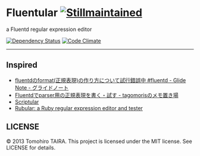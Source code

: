 Fluentular [![Stillmaintained](http://stillmaintained.com/Tomohiro/fluentular.png)](http://stillmaintained.com/Tomohiro/fluentular)
================================================================================

a Fluentd regular expression editor

[![Dependency Status](https://gemnasium.com/Tomohiro/fluentular.png)](https://gemnasium.com/Tomohiro/fluentular)
[![Code Climate](https://codeclimate.com/github/Tomohiro/fluentular.png)](https://codeclimate.com/github/Tomohiro/fluentular)

---


Inspired
-------------------------------------------------------------------------------

- [fluentdのformat(正規表現)の作り方について試行錯誤中 #fluentd - Glide Note - グライドノート](http://blog.glidenote.com/blog/2012/07/15/fluentd-regex-debug/)
- [Fluentdでparser用の正規表現を書く・試す - tagomorisのメモ置き場](http://d.hatena.ne.jp/tagomoris/20120715/1342368392)
- [Scriptular](http://scriptular.com/)
- [Rubular: a Ruby regular expression editor and tester](http://rubular.com/)


LICENSE
--------------------------------------------------------------------------------

&copy; 2013 Tomohiro  TAIRA.
This project is licensed under the MIT license.
See LICENSE for details.
